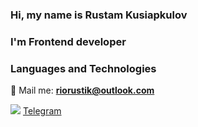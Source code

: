 ### Hi, my name is Rustam Kusiapkulov
### I'm Frontend developer

### Languages and Technologies

:e-mail: Mail me: [**riorustik@outlook.com**](riorustik@outlook.com)

<img src='https://cdn.icon-icons.com/icons2/2530/PNG/512/telegram_button_icon_151837.png'> [Telegram](https://t.me/riorustik) 

<!--
**riorustik/riorustik** is a ✨ _special_ ✨ repository because its `README.md` (this file) appears on your GitHub profile.

Here are some ideas to get you started:

- 🔭 I’m currently working on ...
- 🌱 I’m currently learning ...
- 👯 I’m looking to collaborate on ...
- 🤔 I’m looking for help with ...
- 💬 Ask me about ...
- 📫 How to reach me: ...
- 😄 Pronouns: ...
- ⚡ Fun fact: ...
-->
